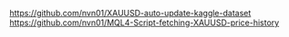 https://github.com/nvn01/XAUUSD-auto-update-kaggle-dataset
https://github.com/nvn01/MQL4-Script-fetching-XAUUSD-price-history

